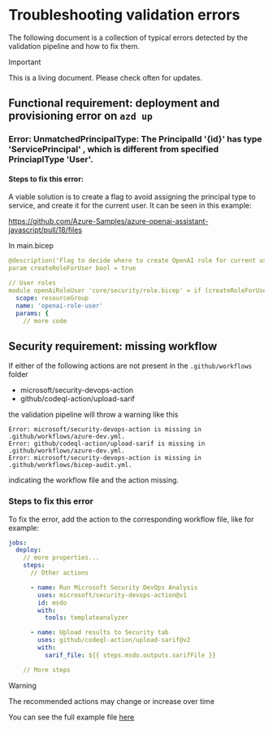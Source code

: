 # Troubleshooting validation errors

The following document is a collection of typical errors detected by the validation pipeline and how to fix them.

> [!IMPORTANT]
> This is a living document. Please check often for updates.

## Functional requirement: deployment and provisioning error on `azd up`

### Error: UnmatchedPrincipalType: The PrincipalId '{id}' has type 'ServicePrincipal' , which is different from specified PrinciaplType 'User'.

#### Steps to fix this error:

A viable solution is to create a flag to avoid assigning the principal type to service, and create it for the current user. It can be seen in this example:

https://github.com/Azure-Samples/azure-openai-assistant-javascript/pull/18/files

In main.bicep

```yaml
@description('Flag to decide where to create OpenAI role for current user')
param createRoleForUser bool = true

// User roles
module openAiRoleUser 'core/security/role.bicep' = if (createRoleForUser) {
  scope: resourceGroup
  name: 'openai-role-user'
  params: {
    // more code

```

## Security requirement: missing workflow

If either of the following actions are not present in the `.github/workflows` folder

- microsoft/security-devops-action
- github/codeql-action/upload-sarif

the validation pipeline will throw a warning like this

```
Error: microsoft/security-devops-action is missing in .github/workflows/azure-dev.yml.
Error: github/codeql-action/upload-sarif is missing in .github/workflows/azure-dev.yml.
Error: microsoft/security-devops-action is missing in .github/workflows/bicep-audit.yml.
```

indicating the workflow file and the action missing.

### Steps to fix this error

To fix the error, add the action to the corresponding workflow file, like for example:

```yml
jobs:
  deploy:
    // more properties...
    steps:
      // Other actions

      - name: Run Microsoft Security DevOps Analysis
        uses: microsoft/security-devops-action@v1
        id: msdo
        with:
          tools: templateanalyzer

      - name: Upload results to Security tab
        uses: github/codeql-action/upload-sarif@v2
        with:
          sarif_file: ${{ steps.msdo.outputs.sarifFile }}

    // More steps
```

> [!WARNING]
> The recommended actions may change or increase over time

You can see the full example file [here](https://github.com/Azure-Samples/azd-ai-starter/blob/main/.github/workflows/azure-dev.yml)
